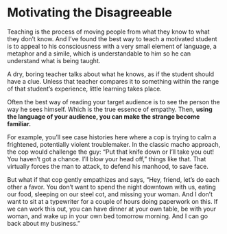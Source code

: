 # Motivating the Disagreeable

Teaching is the process of moving people from what they know to what they don’t know. And I’ve found the best way to teach a motivated student is to appeal to his consciousness with a very small element of language, a metaphor and a simile, which is understandable to him so he can understand what is being taught.

A dry, boring teacher talks about what he knows, as if the student should have a clue. Unless that teacher compares it to something within the range of that student’s experience, little learning takes place.

Often the best way of reading your target audience is to see the person the way he sees himself. Which is the true essence of empathy. Then, **using the language of your audience, you can make the strange become familiar.**

For example, you’ll see case histories here where a cop is trying to calm a frightened, potentially violent troublemaker. In the classic macho approach, the cop would challenge the guy: “Put that knife down or I’ll take you out! You haven’t got a chance. I’ll blow your head off,” things like that. That virtually forces the man to attack, to defend his manhood, to save face.

But what if that cop gently empathizes and says, “Hey, friend, let’s do each other a favor. You don’t want to spend the night downtown with us, eating our food, sleeping on our steel cot, and missing your woman. And I don’t want to sit at a typewriter for a couple of hours doing paperwork on this. If we can work this out, you can have dinner at your own table, be with your woman, and wake up in your own bed tomorrow morning. And I can go back about my business.”

